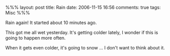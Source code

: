 %%%
layout: post
title: Rain
date: 2006-11-15 16:56
comments: true
tags: Misc
%%%

Rain again! It started about 10 minutes ago.

This got me all wet yesterday. It's getting colder lately, I wonder if this is going to happen more often.

When it gets even colder, it's going to snow ... I don't want to think about it.
